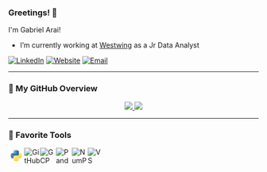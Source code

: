 ### Greetings! 👋

I'm Gabriel Arai!

- I’m currently working at [Westwing]([https://falconi.com/](https://www.westwing.com.br/)) as a Jr Data Analyst

[![LinkedIn](https://img.shields.io/badge/LinkedIn-%230077B5.svg?&style=flat-square&logo=linkedin&logoColor=white)](https://www.linkedin.com/in/gabriel-arai-047b761a4/)
[![Website](https://img.shields.io/badge/-Website-orange)](https://gabrielarai02.netlify.app/)
[![Email](https://img.shields.io/badge/Outlook-blue?logo=microsoftoutlook)](mailto:gabrieltanaka@hotmail.com)

---

### 👀 My GitHub Overview

<p align="center">
<a href="https://github.com/GabrielArai">
  <img height="180em" src="https://github-readme-stats-eight-theta.vercel.app/api?username=GabrielArai&show_icons=true&theme=algolia&include_all_commits=true&count_private=true"/>
  <img height="180em" src="https://github-readme-stats-eight-theta.vercel.app/api/top-langs/?username=GabrielArai&layout=compact&langs_count=8&theme=algolia"/>
</a>
</p>

---

### 🔨 Favorite Tools

<img align="left" alt="Python" height="32" width="32" src="https://raw.githubusercontent.com/github/explore/80688e429a7d4ef2fca1e82350fe8e3517d3494d/topics/python/python.png" />
<img align="left" alt="GitHub" height="32" width="32" src="https://cdn.jsdelivr.net/npm/simple-icons@v5/icons/github.svg" />
<img align="left" alt="GCP" height="32" width="32" src="https://camo.githubusercontent.com/77df73190229ae53c3dc437f9168daa0c34e84112c8bfd5418dd54c1ccd984cf/68747470733a2f2f7777772e67656e642e636f2f68732d66732f68756266732f6763702d6c6f676f2d636c6f75642e706e673f77696474683d373330266e616d653d6763702d6c6f676f2d636c6f75642e706e67" />
<img align="left" alt="Pandas" height="32" width="32" src="https://cdn.jsdelivr.net/npm/simple-icons@v5/icons/pandas.svg" />
<img align="left" alt="NumPy" height="32" width="32" src="https://cdn.jsdelivr.net/npm/simple-icons@v5/icons/numpy.svg" />
<img align="left" alt="VS Code" height="32" width="32" src="https://cdn.jsdelivr.net/npm/simple-icons@v5/icons/visualstudiocode.svg" />
